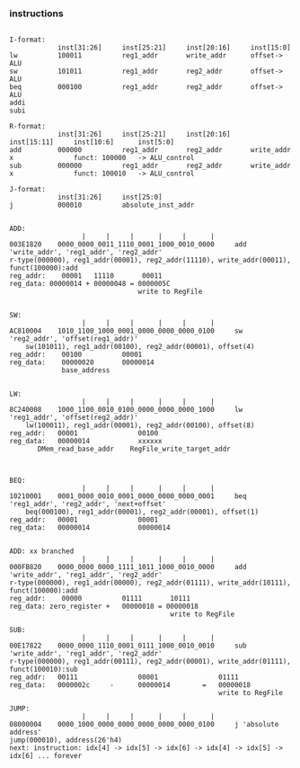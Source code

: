 ### instructions

<pre><code>
I-format:
            inst[31:26]     inst[25:21]     inst[20:16]     inst[15:0]     
lw          100011          reg1_addr       write_addr      offset-> ALU   
sw          101011          reg1_addr       reg2_addr       offset-> ALU   
beq         000100          reg1_addr       reg2_addr       offset-> ALU   
addi
subi

R-format:
            inst[31:26]     inst[25:21]     inst[20:16]     inst[15:11]     inst[10:6]      inst[5:0]    
add         000000          reg1_addr       reg2_addr       write_addr      x               funct: 100000   -> ALU_control
sub         000000          reg1_addr       reg2_addr       write_addr      x               funct: 100010   -> ALU_control

J-format:
            inst[31:26]     inst[25:0] 
j           000010          absolute_inst_addr
</code></pre>


<pre><code>
ADD:
                  |     |     |      |     |      |
003E1820    0000_0000_0011_1110_0001_1000_0010_0000     add 'write_addr', 'reg1_addr', 'reg2_addr'
r-type(000000), reg1_addr(00001), reg2_addr(11110), write_addr(00011), funct(100000):add
reg_addr:    00001   11110       00011
reg_data: 00000014 + 00000048 = 0000005C
                                write to RegFile


SW:
                  |     |     |      |     |      |     
AC810004    1010_1100_1000_0001_0000_0000_0000_0100     sw 'reg2_addr', 'offset(reg1_addr)'
    sw(101011), reg1_addr(00100), reg2_addr(00001), offset(4)   
reg_addr:    00100          00001
reg_data:    00000020       00000014
             base_address 


LW:
                  |     |     |      |     |      |   
8C240008    1000_1100_0010_0100_0000_0000_0000_1000     lw 'reg1_addr', 'offset(reg2_addr)'
    lw(100011), reg1_addr(00001), reg2_addr(00100), offset(8)
reg_addr:   00001               00100
reg_data:   00000014            xxxxxx
       DMem_read_base_addr    RegFile_write_target_addr



BEQ:
                  |     |     |      |     |      |   
10210001    0001_0000_0010_0001_0000_0000_0000_0001     beq 'reg1_addr', 'reg2_addr', 'next+offset'
    beq(000100), reg1_addr(00001), reg2_addr(00001), offset(1)
reg_addr:   00001               00001
reg_data:   00000014            00000014 


ADD: xx branched
                  |     |     |      |     |      |   
000FB820    0000_0000_0000_1111_1011_1000_0010_0000     add 'write_addr', 'reg1_addr', 'reg2_addr'
r-type(000000), reg1_addr(00000), reg2_addr(01111), write_addr(10111), funct(100000):add
reg_addr:    00000          01111       10111
reg_data: zero_register +   00000018 = 00000018
                                        write to RegFile

SUB:
                  |     |     |      |     |      |   
00E17822    0000_0000_1110_0001_0111_1000_0010_0010     sub 'write_addr', 'reg1_addr', 'reg2_addr'
r-type(000000), reg1_addr(00111), reg2_addr(00001), write_addr(01111), funct(100010):sub
reg_addr:   00111               00001               01111
reg_data:   0000002c     -      00000014        =   00000018
                                                    write to RegFile

JUMP:
                  |     |     |      |     |      |   
08000004    0000_1000_0000_0000_0000_0000_0000_0100     j 'absolute address'
jump(000010), address(26'h4)
next: instruction: idx[4] -> idx[5] -> idx[6] -> idx[4] -> idx[5] -> idx[6] ... forever

</code></pre>

